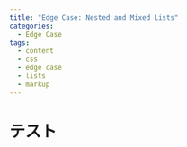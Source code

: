 ```yaml
---
title: "Edge Case: Nested and Mixed Lists"
categories:
  - Edge Case
tags:
  - content
  - css
  - edge case
  - lists
  - markup
---
```


# テスト